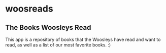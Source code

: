 # woosreads

## The Books Woosleys Read

This app is a repository of books that the Woosleys have read and want to read, as well as a list of our most favorite books. :)